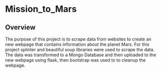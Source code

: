 # Mission_to_Mars
## Overview
The purpose of this project is to scrape data from websites to create an new webpage that contains information about the planet Mars. For this project splinter and beautiful soup libraries were used to scrape the data. The data was transformed to a Mongo Database and then uploaded to the new webpage using flask, then bootstrap was used to to cleanup the webpage.
